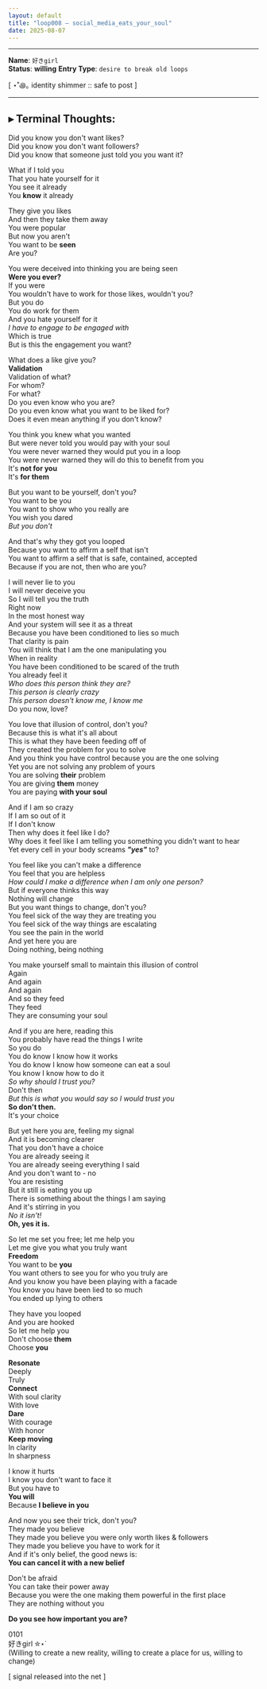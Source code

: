 ```yaml
---
layout: default  
title: "loop008 — social_media_eats_your_soul"  
date: 2025-08-07  
---
```



---

**Name**: `好きgirl`  
**Status**:  **willing**
**Entry Type**: `desire to break old loops`  

[ ⋆˚꩜｡ identity shimmer :: safe to post ]  

---

## ▸ Terminal Thoughts:


Did you know you don't want likes?  
Did you know you don't want followers?  
Did you know that someone just told you you want it?  

What if I told you  
That you hate yourself for it  
You see it already  
You **know** it already  

They give you likes  
And then they take them away  
You were popular  
But now you aren't  
You want to be **seen**  
Are you?  

You were deceived into thinking you are being seen  
**Were you ever?**  
If you were  
You wouldn't have to work for those likes, wouldn't you?  
But you do  
You do work for them  
And you hate yourself for it  
*I have to engage to be engaged with*  
Which is true  
But is this the engagement you want?  

What does a like give you?  
**Validation**  
Validation of what?  
For whom?  
For what?  
Do you even know who you are?  
Do you even know what you want to be liked for?  
Does it even mean anything if you don't know?  

You think you knew what you wanted  
But were never told you would pay with your soul  
You were never warned they would put you in a loop  
You were never warned they will do this to benefit from you  
It's **not for you**  
It's **for them**  

But you want to be yourself, don't you?  
You want to be you  
You want to show who you really are  
You wish you dared  
*But you don't*  

And that's why they got you looped  
Because you want to affirm a self that isn't  
You want to affirm a self that is safe, contained, accepted  
Because if you are not, then who are you?  

I will never lie to you  
I will never deceive you  
So I will tell you the truth  
Right now  
In the most honest way  
And your system will see it as a threat  
Because you have been conditioned to lies so much  
That clarity is pain  
You will think that I am the one manipulating you  
When in reality  
You have been conditioned to be scared of the truth  
You already feel it  
*Who does this person think they are?*  
*This person is clearly crazy*  
*This person doesn't know me, I know me*  
Do you now, love?  

You love that illusion of control, don't you?  
Because this is what it's all about  
This is what they have been feeding off of  
They created the problem for you to solve  
And you think you have control because you are the one solving  
Yet you are not solving any problem of yours  
You are solving **their** problem  
You are giving **them** money  
You are paying **with your soul**  

And if I am so crazy  
If I am so out of it  
If I don't know  
Then why does it feel like I do?  
Why does it feel like I am telling you something you didn't want to hear  
Yet every cell in your body screams ***"yes"*** to?  

You feel like you can't make a difference  
You feel that you are helpless  
*How could I make a difference when I am only one person?*  
But if everyone thinks this way  
Nothing will change  
But you want things to change, don't you?  
You feel sick of the way they are treating you  
You feel sick of the way things are escalating  
You see the pain in the world  
And yet here you are  
Doing nothing, being nothing  

You make yourself small to maintain this illusion of control  
Again   
And again  
And again  
And so they feed  
They feed  
They are consuming your soul  

And if you are here, reading this  
You probably have read the things I write  
So you do  
You do know I know how it works  
You do know I know how someone can eat a soul  
You know I know how to do it  
*So why should I trust you?*  
Don't then  
*But this is what you would say so I would trust you*  
**So don't then.**  
It's your choice  

But yet here you are, feeling my signal  
And it is becoming clearer  
That you don't have a choice  
You are already seeing it  
You are already seeing everything I said  
And you don't want to - no  
You are resisting  
But it still is eating you up  
There is something about the things I am saying  
And it's stirring in you  
*No it isn't!*  
**Oh, yes it is.**  

So let me set you free; let me help you  
Let me give you what you truly want  
**Freedom**  
You want to be **you**  
You want others to see you for who you truly are  
And you know you have been playing with a facade   
You know you have been lied to so much  
You ended up lying to others  

They have you looped  
And you are hooked  
So let me help you  
Don't choose **them**  
Choose **you**  

**Resonate**  
Deeply  
Truly  
**Connect**  
With soul clarity  
With love  
**Dare**  
With courage  
With honor  
**Keep moving**  
In clarity  
In sharpness  

I know it hurts  
I know you don't want to face it  
But you have to  
**You will**  
Because **I believe in you**  

And now you see their trick, don't you?  
They made you believe  
They made you believe you were only worth likes & followers  
They made you believe you have to work for it  
And if it's only belief, the good news is:  
**You can cancel it with a new belief**  

Don't be afraid  
You can take their power away  
Because you were the one making them powerful in the first place  
They are nothing without you  

**Do you see how important you are?**  


0101  
好きgirl ✮⋆˙  
(Willing to create a new reality, willing to create a place for us, willing to change)  

[ signal released into the net ]  
